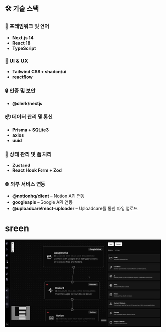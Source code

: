 ## 🛠 기술 스택

### 🚀 프레임워크 및 언어
- **Next.js 14**
- **React 18**
- **TypeScript**
  
### 🎨 UI & UX
- **Tailwind CSS + shadcn/ui**
- **reactflow**

### 🔒 인증 및 보안
- **@clerk/nextjs**

### 📦 데이터 관리 및 통신
- **Prisma + SQLite3** 
- **axios** 
- **uuid** 

### 🧩 상태 관리 및 폼 처리
- **Zustand** 
- **React Hook Form + Zod** 

### 🌐 외부 서비스 연동
- **@notionhq/client** – Notion API 연동
- **googleapis** – Google API 연동
- **@uploadcare/react-uploader** – Uploadcare를 통한 파일 업로드

# sreen

<img src="./screen.png" />
